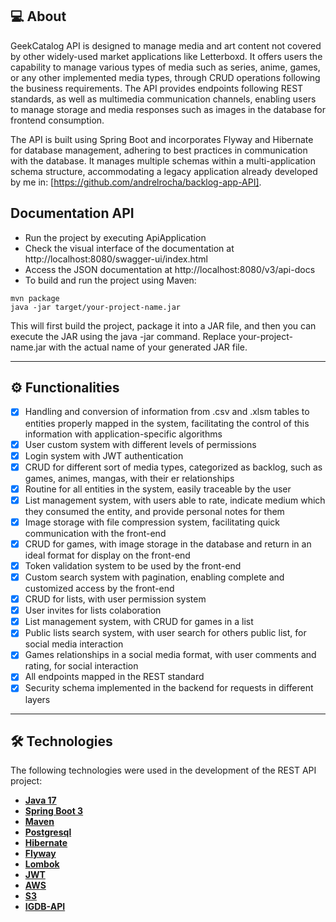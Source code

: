 ## 💻 About

GeekCatalog API is designed to manage media and art content not covered by other widely-used market applications like Letterboxd. It offers users the capability to manage various types of media such as series, anime, games, or any other implemented media types, through CRUD operations following the business requirements. The API provides endpoints following REST standards, as well as multimedia communication channels, enabling users to manage storage and media responses such as images in the database for frontend consumption.

The API is built using Spring Boot and incorporates Flyway and Hibernate for database management, adhering to best practices in communication with the database. It manages multiple schemas within a multi-application schema structure, accommodating a legacy application already developed by me in: [https://github.com/andrelrocha/backlog-app-API].

## Documentation API

- Run the project by executing ApiApplication
- Check the visual interface of the documentation at http://localhost:8080/swagger-ui/index.html
- Access the JSON documentation at http://localhost:8080/v3/api-docs
- To build and run the project using Maven:
```
mvn package
java -jar target/your-project-name.jar
```
This will first build the project, package it into a JAR file, and then you can execute the JAR using the java -jar command. 
Replace your-project-name.jar with the actual name of your generated JAR file.

---

## ⚙️ Functionalities

- [x] Handling and conversion of information from .csv and .xlsm tables to entities properly mapped in the system, facilitating the control of this information with application-specific algorithms
- [x] User custom system with different levels of permissions
- [x] Login system with JWT authentication
- [x] CRUD for different sort of media types, categorized as backlog, such as games, animes, mangas, with their er relationships
- [x] Routine for all entities in the system, easily traceable by the user
- [x] List management system, with users able to rate, indicate medium which they consumed the entity, and provide personal notes for them
- [x] Image storage with file compression system, facilitating quick communication with the front-end
- [x] CRUD for games, with image storage in the database and return in an ideal format for display on the front-end
- [x] Token validation system to be used by the front-end
- [x] Custom search system with pagination, enabling complete and customized access by the front-end
- [x] CRUD for lists, with user permission system
- [x] User invites for lists colaboration
- [x] List management system, with CRUD for games in a list
- [x] Public lists search system, with user search for others public list, for social media interaction
- [x] Games relationships in a social media format, with user comments and rating, for social interaction
- [x] All endpoints mapped in the REST standard
- [x] Security schema implemented in the backend for requests in different layers

---

## 🛠 Technologies

The following technologies were used in the development of the REST API project:

- **[Java 17](https://www.oracle.com/java)**
- **[Spring Boot 3](https://spring.io/projects/spring-boot)**
- **[Maven](https://maven.apache.org)**
- **[Postgresql](https://www.postgresql.org/)**
- **[Hibernate](https://hibernate.org)**
- **[Flyway](https://flywaydb.org)**
- **[Lombok](https://projectlombok.org)**
- **[JWT](https://jwt.io/)**
- **[AWS](https://aws.amazon.com/sdk-for-java/)**
- **[S3](https://aws.amazon.com/pt/pm/serv-s3/)**
- **[IGDB-API](https://www.igdb.com/api)**